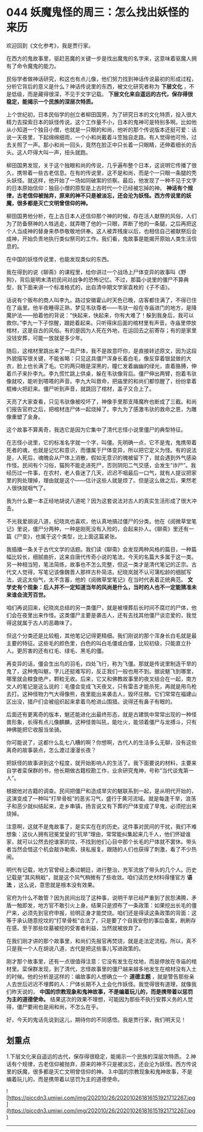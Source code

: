 # 044 妖魔鬼怪的周三：怎么找出妖怪的来历

欢迎回到《文化参考》，我是贾行家。

在西方的鬼故事里，驱赶恶魔的关键一步是找出魔鬼的名字来，这意味着驱魔人拥有了命令魔鬼的能力。

民俗学者做神话研究，和这也有点儿像，他们努力找到神话传说最初的形成过程，分析它背后的意义是什么？神话传说里的东西，被文化研究者称为 **下层文化** ，不是低级，而是藏得很深，不见于文字记载。 **下层文化来自遥远的古代，保存得很稳定，能揭示一个民族的深层次特质。**

上个世纪初，日本民俗学的创立者柳田国男，为了研究日本的文化特质，投入很大精力去探索日本的妖怪传说。这个工作量不小，日本的鬼神可是特别多啊。比如他从小知道一个独目小僧，也就是一只眼的和尚，他听的那个传说版本还挺可爱：话说一天夜里，下起绵绵细雨，一个小和尚戴着斗笠独自走路。有人觉得他可怜，过去关照了一声。那小和尚一回头，竟然在脸正中只长着一只眼睛，还伸着细长的舌头。这人吓得大叫一声，扭头就跑。

柳田国男发现，关于这个独眼和尚的传说，几乎遍布整个日本，这说明它传播了很久，携带着一些古老信息。在有的传说里，这不是和尚，而是个一只眼一条腿的秃头妖怪。就这样，他开始了一场如同破案的侦察。最后，他发现了一种不见于文字的日本原始信仰：独目小僧的原型是上古时代一个已经被忘掉的神。 **神话有个规律，古老信仰被抛弃，原来的神不只是被淡忘，还会沦为妖怪。西方传说里的妖魔，很多都是灭亡文明曾信仰的神。**

柳田国男他分析，在上古日本人还信仰那个神的时候，存在活人献祭的风俗，人们为了防备祭神的人牲逃走，就弄瞎了他的一只眼，弄断了他的一条腿，之后再把这个人当成神的替身来恭恭敬敬地供奉。这人被弄残废以后，也相信自己被献祭后会成神，开始负责地执行类似祭司的工作。我们看，鬼故事是能揭开原始人类生活信息的。

在中国的妖怪传说里，也能发现类似的东西。

我在得到的说《聊斋》的课程里，给你讲过一个战场上尸体变异的故事叫《野狗》，背后是明末清初民间对战争的恐怖记忆。不过，那篇小说里的僵尸不算典型，我下面来讲一个标准格式的，出自清中期文学家袁枚的《子不语》。

话说有个贩布的商人叫李九。路过安徽霍山时天色已晚，店客都住满了，不得已住在了庙里。他半夜睡得正熟，梦见韦驮尊者——韦驮一般在寺庙进门的地方，是降魔护法——拍着他的背说：“快起来，快起来，你有大难了！躲到我身后，我可以救你。”李九一下子惊醒，踉跄着起来。只听得床后面的棺材里有声音。寺庙里停放棺材，这是自古的风俗。有的是因为人死在外地，在运回去之前寄存；有的是家里没钱安葬，可能一放就是多少年。

随后，这棺材里跳出来了一具尸体，我不是故意吓你，是直接转述原文，因为这段外貌描写很关键，不能省略：只见这具僵尸浑身长着白毛，像反穿着银鼠做的大衣，脸上也长满了毛。它的两只眼是深黑的，瞳仁发着幽幽的绿光，直着胳膊，伸着爪子来扑李九。李九慌忙跳上供桌，躲在韦驮像背后。僵尸伸出两臂，抱着韦驮像就咬，能听到嗒嗒的声音。李九大叫救命，把庙里的和尚们都惊醒了，纷纷拿着棍棒火把赶来。僵尸听到声音，就跳回了棺材，盖子又合上了。

天亮了大家查看，只见韦驮像被咬坏了，神像手里那支降魔杵也断成了三截。和尚们报告官府之后，把棺材连尸体一起烧掉了。李九为了感激韦驮的救命之恩，为雕像重塑了金身。

这个故事不算离奇，我选它是因为它集中了清代志怪小说里僵尸的典型特征。

在志怪小说里，它的标准名字就一个字，叫僵。先明确一点，它不是鬼，鬼携带着死者的魂，也就是记忆和意识，而僵属于尸体变异，所以把它定义为怪。有的说法是，人死后，魂魄会从尸体上消散，假如无意识的魄被留下了，就会遇到外气感染作怪。民间有个习俗，猫狗不能走进死尸，否则阴阳二气交感，会发生“诈尸”。我经历过一件事，在农村，老人昏迷了几天，迟迟不咽最后一口气，就有人提议把家里的狗处理掉，理由就是这个——估计这些人就是烦了。但是这么做之后，果然老人很快就咽气了。

我为什么要一本正经地胡说八道呢？因为这套说法对古人的真实生活形成了很大冲击。

不光我爱胡说八道，纪晓岚也喜欢，他认真地搞过僵尸的分类。他在《阅微草堂笔记》里说，僵尸分两种，一种是刚死没有入殓的，会起来扑人。《聊斋》里还有一篇《尸变》，也属于这个类型，比上面这篇紧张。

我插播一条关于古代文学的话题。我们读《聊斋》会发现两种风格的篇目，一种篇幅比较长，细腻曲折，这来自唐代传奇小说的笔法，今天的名篇大多属于这一类。另一种相当短，笔法简练，故事也不怎么完整，但这一类才是清代笔记的正宗。古代文人觉得，写笔记该像魏晋人那样古朴简洁。纪晓岚就不认可蒲松龄的细腻写法，说这太俗气，太不含蓄，他的《阅微草堂笔记》在当时代表着正统典范。 **文学史有个现象：后人并不一定知道当年的风尚是什么，当时的人也不一定能猜准未来谁会流芳百世。**

咱们再说回来，纪晓岚总结的另一类僵尸，就是被埋葬后长时间不腐烂的尸体，他们会在夜里出来作怪。这类僵尸主要是袭击人，还有去找其他僵尸谈恋爱的，我觉得这就属于古人的恶趣味了。

但这个分类还是比较粗，其他笔记记得更精细。我们刚说的那个浑身长白毛就是最主要的特征。这些毛的颜色里，白色的叫白毛僵或白僵，比较初级，只能直立扑人。更厉害的还有红毛、绿毛、黑毛的僵。

再变异的话，僵会生出鸟的羽毛，四处飞行，称为飞僵。那就是传说里制造干旱的鬼了，这种鬼叫魃，字儿还挺难写的，反正我们一般也用不到。据说魃飞到哪里，哪里就会粮食绝产，颗粒无收。后来，它又和佛教故事里的夜叉结合在一起，南方文人的笔记是这么说的：毛僵会变成飞天夜叉，只有雷击才能杀死，再就是用鸟枪去打。这种怪物力气大得像熊，夜里能出来袭击人，毁坏庄稼。它们常常在福建山区出没，猎户们会被组织起来拿着鸟枪进山围猎。说得还有鼻子有眼的。

后面还有更离奇的版本，魃还能进化出最终形态，就是古建筑中常常出现的一种怪兽形象，长得有点儿像麒麟，这种怪兽叫犼，能吐火，能领着僵尸与龙搏斗，只有神佛能把它收服当坐骑。

你可能说了，这都什么乱七八糟的啊？你想啊，古代人的生活多么无聊，没有这些离奇的故事装点，怎么渡过漫漫长夜？

把妖怪的故事讲到这个程度，就开始影响人的生活了。我下面要说的材料，主要来自学者栾保群的书，他长期做古籍校勘工作，业余研究鬼神，号称“当代谈鬼第一人”。

根据他对古籍的调查。民间把僵尸和造成旱灾的魃联系到一起，是从明代开始的，这演变成了一种叫“打旱骨桩”的恶劣习气，盛行于黄河流域。就是每逢干旱，浪荡子和恶少就纠结起来，走乡串镇，扬言说又有下葬的尸体变成了旱鬼，必须挖出来烧掉。

注意啊，这就不是鬼故事了，是实实在在的历史。这件事对民间的干扰，我们不难想象：这伙人拥有冠冕堂皇的“抗旱”理由，常常能纠集起来几千人，他们怀疑谁家，就可以公然去挖谁家的坟，不找到他们心目中那个长毛的尸体就不罢休。带头者当然会借这个机会敲诈勒索，挟私报复。跟随的人们也获得了刺激，看了不少热闹。

明代有记载，地方官曾经上奏过朝廷，进行整治，充军流放了带头的几个人。历史记载是“其风稍戢”，就是这个风气稍微有了些收敛。咱们读历史材料得懂官方 **语法** ，这么说，意思就是根本没有效果。

官府为什么不敢管？因为民间出现了这种事，说明干旱已经严重到了民怨沸腾，矛盾一触即发，地方官不敢引火上身。结果只是颁布了一条政策：如果挖出长毛的僵尸来，必须先到官府申报，验明正身才能焚烧。咱们还是得读这条政策的背面：这等于承认随意挖坟的“打旱骨桩”合法了，只是要了个自我安慰的事后备案，刷刷存在感。至于那些坟墓被挖的受害者利益，当然就被放弃了。

在我们刚才讲的那个故事里，和尚们先报官再焚烧，就是走法定流程。所以，真不只是我一个人在胡说八道，古代是把这些事儿写进政策的。

刚才那个故事里，还有一点很值得注意：它没有发生在坟地，而是停放在寺庙的棺材里。栾保群发现，到了清代，志怪故事里的僵尸越来越多地发生在棺材没有入土的时候。他的分析是这样的：编故事的人想确立一个 **道德主题** ，就是警告那些亲人去世后迟迟不埋葬的人：尸体长期不入土会化作妖怪。我觉得很有道理，就像我们昨天说的， **中国的宗教现象和鬼神故事，不是编着玩儿的，而是携带着以惩罚为主的道德使命。** 结果这次的效果不理想，可能因为那些不执行安葬义务的人觉得，僵尸要闹也是闹和尚，不怎么在乎。

好，今天的鬼话先说到这儿，期待你的不同感悟。我是贾行家，我们明天见！

## 划重点

1.下层文化来自遥远的古代，保存得很稳定，能揭示一个民族的深层次特质。
2.神话有个规律，古老信仰被抛弃，原来的神不只是被淡忘，还会沦为妖怪。西方传说里的妖魔，很多都是灭亡文明曾信仰的神。
3.中国的宗教现象和鬼神故事，不是编着玩儿的，而是携带着以惩罚为主的道德使命。

![https://piccdn3.umiwi.com/img/202010/26/202010261816151921712267.jpg](https://piccdn3.umiwi.com/img/202010/26/202010261816151921712267.jpg)

---
